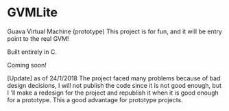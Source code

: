 # GVMLite
Guava Virtual Machine (prototype)
This project is for fun, and it will be entry point to the real GVM!

Built entirely in C.

Coming soon!

[Update] as of 24/1/2018
The project faced many problems because of bad design decisions, I will not publish the code since it is not good enough, but I 'll make a redesign for the project and republish it when it is good enough for a prototype. This a good advantage for prototype projects.
